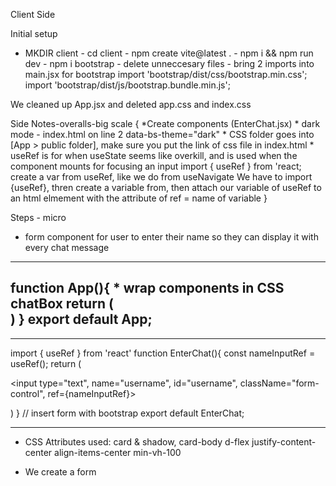 Client Side 

Initial setup

* MKDIR client - cd client - npm create vite@latest . - npm i && npm run dev - npm i bootstrap - delete unneccesary files - bring 2 imports into main.jsx for bootstrap
    import 'bootstrap/dist/css/bootstrap.min.css';
    import 'bootstrap/dist/js/bootstrap.bundle.min.js';

We cleaned up App.jsx and deleted app.css and index.css

Side Notes-overalls-big scale {
    *Create components (EnterChat.jsx)
    * dark mode - index.html on line 2 data-bs-theme="dark"
    * CSS folder goes into [App > public folder], make sure you put the link of css file in index.html
    * useRef is for when useState seems like overkill, and is used when the component mounts for focusing an input
        import { useRef } from 'react;
        create a var from useRef, like we do from useNavigate
        We have to import {useRef}, thren create a variable from, then attach our variable of useRef to an html elmement with the attribute of ref = name of variable 
}

Steps - micro 
* form component for user to enter their name so they can display it
    with every chat message



----------------
function App(){
    * wrap components in CSS chatBox
    return (
    <div>
    <EnterChat />
    </div>
    )
}
export default App;
-----------------

-----------------
import { useRef } from 'react'
function EnterChat(){
    const nameInputRef = useRef();
    return (
    <div>
    <form> <input type="text", name="username", id="username", className="form-control", ref={nameInputRef}>
    </div>
    )
}
// insert form with bootstrap
export default EnterChat;

----------------
* CSS Attributes used:
    card & shadow, card-body
    d-flex justify-content-center align-items-center min-vh-100

* We create a form